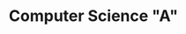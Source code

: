---
layout: schedule
permalink: /
title: Computer Science "A"
units: "1,2,3,4,5,6,7,8,9"
course: csa
---